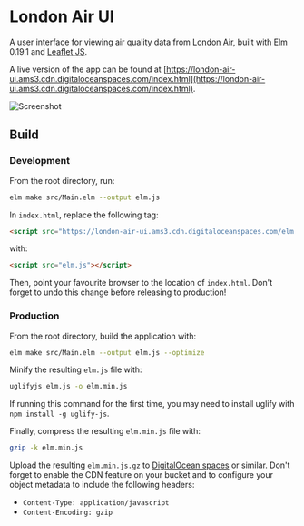 # London Air UI

A user interface for viewing air quality data from [London Air](https://www.londonair.org.uk/LondonAir/Default.aspx), built with [Elm](https://elm-lang.org/) 0.19.1 and [Leaflet JS](https://leafletjs.com/).

A live version of the app can be found at [https://london-air-ui.ams3.cdn.digitaloceanspaces.com/index.html](https://london-air-ui.ams3.cdn.digitaloceanspaces.com/index.html).

![Screenshot](screenshot.png)

## Build

### Development

From the root directory, run:

```sh
elm make src/Main.elm --output elm.js
```

In `index.html`, replace the following tag:

```html
<script src="https://london-air-ui.ams3.cdn.digitaloceanspaces.com/elm.min.js.gz"></script>
```

with:

```html
<script src="elm.js"></script>
```

Then, point your favourite browser to the location of `index.html`. Don't forget to undo this change before releasing to production!

### Production

From the root directory, build the application with:

```sh
elm make src/Main.elm --output elm.js --optimize
```

Minify the resulting `elm.js` file with:

```sh
uglifyjs elm.js -o elm.min.js
```

If running this command for the first time, you may need to install uglify with `npm install -g uglify-js`.

Finally, compress the resulting `elm.min.js` file with:

```sh
gzip -k elm.min.js
```

Upload the resulting `elm.min.js.gz` to [DigitalOcean spaces](https://www.digitalocean.com/products/spaces) or similar. Don't forget to enable the CDN feature on your bucket and to configure your object metadata to include the following headers:
  * `Content-Type: application/javascript`
  * `Content-Encoding: gzip`
